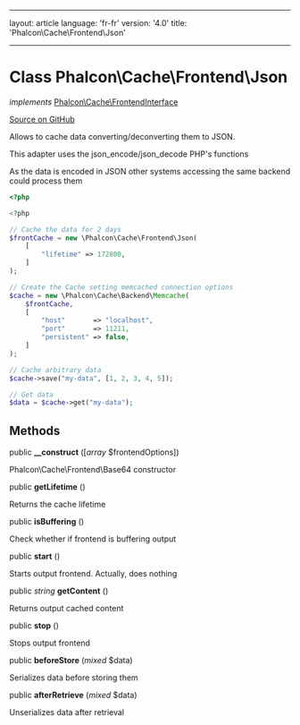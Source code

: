 * * *

layout: article language: 'fr-fr' version: '4.0' title: 'Phalcon\Cache\Frontend\Json'

* * *

# Class **Phalcon\Cache\Frontend\Json**

*implements* [Phalcon\Cache\FrontendInterface](Phalcon_Cache_FrontendInterface)

<a href="https://github.com/phalcon/cphalcon/tree/v4.0.0/phalcon/cache/frontend/json.zep" class="btn btn-default btn-sm">Source on GitHub</a>

Allows to cache data converting/deconverting them to JSON.

This adapter uses the json_encode/json_decode PHP's functions

As the data is encoded in JSON other systems accessing the same backend could process them

```php
<?php

<?php

// Cache the data for 2 days
$frontCache = new \Phalcon\Cache\Frontend\Json(
    [
        "lifetime" => 172800,
    ]
);

// Create the Cache setting memcached connection options
$cache = new \Phalcon\Cache\Backend\Memcache(
    $frontCache,
    [
        "host"       => "localhost",
        "port"       => 11211,
        "persistent" => false,
    ]
);

// Cache arbitrary data
$cache->save("my-data", [1, 2, 3, 4, 5]);

// Get data
$data = $cache->get("my-data");

```

## Methods

public **__construct** ([*array* $frontendOptions])

Phalcon\Cache\Frontend\Base64 constructor

public **getLifetime** ()

Returns the cache lifetime

public **isBuffering** ()

Check whether if frontend is buffering output

public **start** ()

Starts output frontend. Actually, does nothing

public *string* **getContent** ()

Returns output cached content

public **stop** ()

Stops output frontend

public **beforeStore** (*mixed* $data)

Serializes data before storing them

public **afterRetrieve** (*mixed* $data)

Unserializes data after retrieval